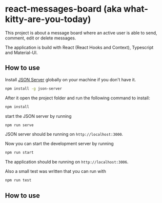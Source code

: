 # react-messages-board (aka what-kitty-are-you-today)

This project is about a message board where an active user is able to send, comment, edit or delete messages.

The application is build with React (React Hooks and Context), Typescript and Material-UI.

## How to use

Install [JSON Server](https://github.com/typicode/json-server) globally on your machine if you don't have it.

```bash
npm install -g json-server
```

After it open the project folder and run the following command to install:

```bash
npm install
```

start the JSON server by running

```bash
npm run serve
```

JSON server should be running on `http://localhost:3000`.

Now you can start the development server by running

```bash
npm run start
```

The application should be running on `http://localhost:3006`.

Also a small test was written that you can run with

```bash
npm run test
```

## How to use

